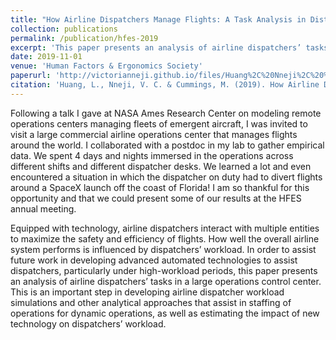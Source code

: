 ```yaml
---
title: "How Airline Dispatchers Manage Flights: A Task Analysis in Distributed and Heterogeneous Network Operations"
collection: publications
permalink: /publication/hfes-2019
excerpt: 'This paper presents an analysis of airline dispatchers’ tasks in a large operations control center.'
date: 2019-11-01
venue: 'Human Factors & Ergonomics Society'
paperurl: 'http://victorianneji.github.io/files/Huang%2C%20Nneji%2C%20%26%20Cummings%202019%20Airline%20dispatcher%20task%20analysis.pdf'
citation: 'Huang, L., Nneji, V. C. & Cummings, M. (2019). How Airline Dispatchers Manage Flights: A Task Analysis in Distributed and Heterogeneous Network Operations. <i>Proceedings of the Human Factors and Ergonomics Society Annual Meeting</i>, <i>63</i>(1), 1389-1393. https://doi.org/10.1177/1071181319631182'
---
```

Following a talk I gave at NASA Ames Research Center on modeling remote operations centers managing fleets of emergent aircraft, I was invited to visit a large commercial airline operations center that manages flights around the world. I collaborated with a postdoc in my lab to gather empirical data. We spent 4 days and nights immersed in the operations across different shifts and different dispatcher desks.  We learned a lot and even encountered a situation in which the dispatcher on duty had to divert flights around a SpaceX launch off the coast of Florida! I am so thankful for this opportunity and that we could present some of our results at the HFES annual meeting.

Equipped with technology, airline dispatchers interact with multiple entities to maximize the safety and efficiency of flights. How well the overall airline system performs is influenced by dispatchers’ workload. In order to assist future work in developing advanced automated technologies to assist dispatchers, particularly under high-workload periods, this paper presents an analysis of airline dispatchers’ tasks in a large operations control center. This is an important step in developing airline dispatcher workload simulations and other analytical approaches that assist in staffing of operations for dynamic operations, as well as estimating the impact of new technology on dispatchers’ workload.
